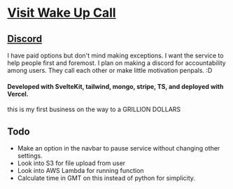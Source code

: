 # [Visit Wake Up Call](https://wake-up-call-iota.vercel.app/)
## [Discord](https://discord.gg/XmGmZwMgTa)
I have paid options but don't mind making exceptions. I want the service to help people first and foremost.
I plan on making a discord for accountability among users. They call each other or make little motivation penpals. :D

#### Developed with SvelteKit, tailwind, mongo, stripe, TS, and deployed with Vercel.

this is my first business on the way to a GRILLION DOLLARS



## Todo
- Make an option in the navbar to pause service without changing other settings.
- Look into S3 for file upload from user
- Look into AWS Lambda for running function
- Calculate time in GMT on this instead of python for simplicity.